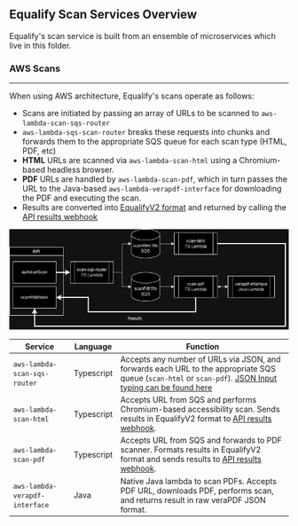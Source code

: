 ## Equalify Scan Services Overview
Equalify's scan service is built from an ensemble of microservices which live in this folder. 
### AWS Scans
---
When using AWS architecture, Equalify's scans operate as follows:
- Scans are initiated by passing an array of URLs to be scanned to `aws-lambda-scan-sqs-router`
- `aws-lambda-sqs-scan-router` breaks these requests into chunks and forwards them to the appropriate SQS queue for each scan type (HTML, PDF, etc)
- **HTML** URLs are scanned via `aws-lambda-scan-html` using a Chromium-based headless browser.
- **PDF** URLs are handled by `aws-lambda-scan-pdf`, which in turn passes the URL to the Java-based `aws-lambda-verapdf-interface` for downloading the PDF and executing the scan.
- Results are converted into [EqualifyV2 format](../shared/convertors/) and returned by calling the [API results webhook](../apps/backend/routes/public/scanWebhook.ts)

![Diagram of Equalify's AWS Services](aws-services-overview.drawio.png)

| Service | Language | Function
| - | - | -
| `aws-lambda-scan-sqs-router` | Typescript | Accepts any number of URLs via JSON, and forwards each URL to the appropriate SQS queue (`scan-html` or `scan-pdf`). [JSON Input typing can be found here](../shared/types/scansSchema.zod.ts)
| `aws-lambda-scan-html` | Typescript | Accepts URL from SQS and performs Chromium-based accessibility scan. Sends results in EqualifyV2 format to [API results webhook](../apps/backend/routes/public/scanWebhook.ts).
| `aws-lambda-scan-pdf` | Typescript | Accepts URL from SQS and forwards to PDF scanner. Formats results in EqualifyV2 format and sends results to [API results webhook](../apps/backend/routes/public/scanWebhook.ts).
| `aws-lambda-verapdf-interface` | Java | Native Java lambda to scan PDFs. Accepts PDF URL, downloads PDF, performs scan, and returns result in raw veraPDF JSON format. 

